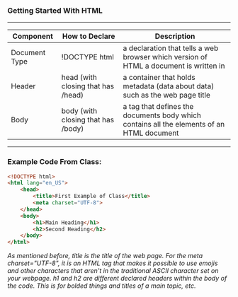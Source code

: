 ### Getting Started With HTML
---

| Component | How to Declare | Description |
| --------- | -------------- | ----------- |
| Document Type | !DOCTYPE html | a declaration that tells a web browser which version of HTML a document is written in |
| Header | head (with closing that has /head) | a container that holds metadata (data about data) such as the web page title |
| Body | body (with closing that has /body) | a tag that defines the documents body which contains all the elements of an HTML document

---

### Example Code From Class:
```html
<!DOCTYPE html>
<html lang="en_US">
    <head>
        <title>First Example of Class</title>
        <meta charset="UTF-8">
    </head>
    <body>
        <h1>Main Heading</h1>
        <h2>Second Heading</h2>
    </body>
</html>
```

*As mentioned before, title is the title of the web page. For the meta charset="UTF-8", it is an HTML tag that makes it possible to use emojis and other characters that aren't in the traditional ASCII character set on your webpage. h1 and h2 are different declared headers within the body of the code. This is for bolded things and titles of a main topic, etc.*